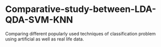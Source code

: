 # Comparative-study-between-LDA-QDA-SVM-KNN
Comparing different popularly used techniques of classification problem using artificial as well as real life data.
